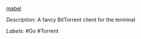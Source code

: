 [mabel](https://github.com/smmr-software/mabel)

*Description*: A fancy BitTorrent client for the terminal

*Labels*: #Go #Torrent
